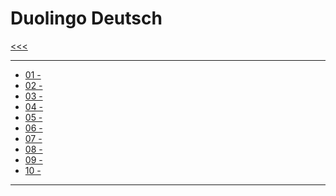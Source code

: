 
Duolingo Deutsch
======

[<<<](https://github.com/ttltrk/ELSE/blob/master/LAN/DUOLINGO.MD)

---

* <a href="">01 -</a>
* <a href="">02 -</a>
* <a href="">03 -</a>
* <a href="">04 -</a>
* <a href="">05 -</a>
* <a href="">06 -</a>
* <a href="">07 -</a>
* <a href="">08 -</a>
* <a href="">09 -</a>
* <a href="">10 -</a>

---

